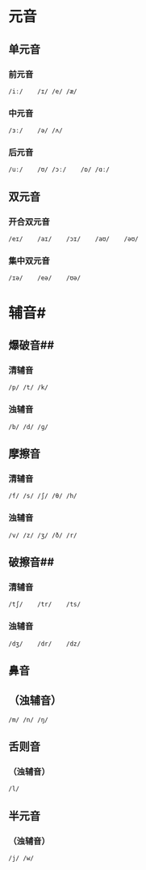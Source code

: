 # 元音 #

## 单元音 ##
### 前元音 ###
	/iː/	/ɪ/	/e/	/æ/
 
### 中元音 ###
	/ɜː/	/ə/	/ʌ/
### 后元音 ###
	/uː/	/ʊ/	/ɔː/	/ɒ/	/ɑː/

## 双元音 ##
### 开合双元音 ###
	/eɪ/	/aɪ/	/ɔɪ/	/aʊ/	/əʊ/
### 集中双元音 ###
	/ɪə/	/eə/	/ʊə/
	 	 
# 辅音#

## 爆破音##
### 清辅音 ###
	/p/	/t/	/k/
 	 
### 浊辅音 ###
	/b/	/d/	/ɡ/
 	 
## 摩擦音 ##
### 清辅音 ###
	/f/	/s/	/ʃ/	/θ/	/h/
### 浊辅音 ###
	/v/	/z/	/ʒ/	/ð/	/r/

## 破擦音##
### 清辅音 ###
	/tʃ/	/tr/	/ts/
 	 
### 浊辅音 ###
	/dʒ/	/dr/	/dz/	
 	 
## 鼻音	 ##
## （浊辅音） ##
	/m/	/n/	/ŋ/	
 	 
## 舌则音 ##
### （浊辅音） ###
	/l/
 	 	 	 
## 半元音 ##
### （浊辅音） ###
	/j/	/w/